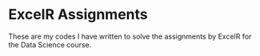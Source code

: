 # ExcelR Assignments

These are my codes I have written to solve the assignments by ExcelR for the Data Science course.
